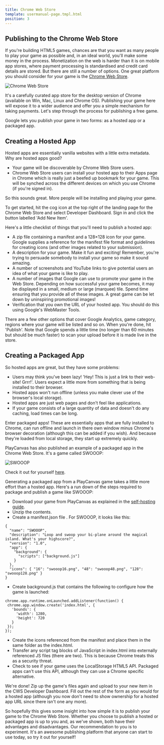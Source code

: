 ```yaml
---
title: Chrome Web Store
template: usermanual-page.tmpl.html
position: 3
---
```


## Publishing to the Chrome Web Store

If you're building HTML5 games, chances are that you want as many people to play your game as possible and, in an ideal world, you'll make some money in the process. Monetization on the web is harder than it is on mobile app stores, where payment processing is standardised and credit card details are stored. But there are still a number of options. One great platform you should consider for your game is the <a href="https://chrome.google.com/webstore" target="_blank">Chrome Web Store</a>.

![Chrome Web Store][1]

It's a carefully curated app store for the desktop version of Chrome (available on Win, Mac, Linux and Chrome OS). Publishing your game here will expose it to a wider audience and offer you a simple mechanism for taking payments. Let's step through the process for publishing a free game.

Google lets you publish your game in two forms: as a hosted app or a packaged app.

## Creating a Hosted App

Hosted apps are essentially vanilla websites with a little extra metadata. Why are hosted apps good?

* Your game will be discoverable by Chrome Web Store users.
* Chrome Web Store users can install your hosted app to their Apps page in Chrome which is really just a beefed up bookmark for your game. This will be synched across the different devices on which you use Chrome (if you're signed in).

So this sounds great. More people will be installing and playing your game.

To get started, hit the cog icon at the top right of the landing page for the Chrome Web Store and select Developer Dashboard. Sign in and click the button labelled 'Add New Item'.

Here's a little checklist of things that you'll need to publish a hosted app:

* A zip file containing a manifest and a 128×128 icon for your game. Google supplies a reference for the manifest file format and guidelines for creating icons (and other images related to your submission).
* A description for your game. Make it fun and exciting! Remember, you're trying to persuade somebody to install your game so make it sound amazing.
* A number of screenshots and YouTube links to give potential users an idea of what your game is like to play.
* A number of images that Google can use to promote your game in the Web Store. Depending on how successful your game becomes, it may be displayed in a small, medium or large (marquee) tile. Spend time ensuring that you provide all of these images. A great game can be let down by uninspiring promotional images!
* Verification that you own the URL of your hosted app. You should do this using Google's WebMaster Tools.

There are a few other options that cover Google Analytics, game category, regions where your game will be listed and so on. When you're done, hit 'Publish'. Note that Google spends a little time (no longer than 60 minutes but should be much faster) to scan your upload before it is made live in the store.

## Creating a Packaged App

So hosted apps are great, but they have some problems:

* Users may think you've been lazy! 'Hey! This is just a link to their web-site! Grrr!'. Users expect a little more from something that is being installed to their browser.
* Hosted apps won't run offline (unless you make clever use of the browser's local storage).
* Hosted apps are just web pages and don't feel like applications.
* If your game consists of a large quantity of data and doesn't do any caching, load times can be long.

Enter packaged apps! These are essentially apps that are fully installed to Chrome, can run offline and launch in there own window minus Chrome's browser decoration (although this can be added if you wish). And because they're loaded from local storage, they start up extremely quickly.

PlayCanvas has also published an example of a packaged app in the Chrome Web Store. It's a game called SWOOOP:

<img alt="SWOOOP" src="/images/publishing/swooop.png">

Check it out for yourself <a href="https://chrome.google.com/webstore/detail/swooop/jblimahfbhdcengjfbdpdngcfcghladf" target="_blank">here</a>.

Generating a packaged app from a PlayCanvas game takes a little more effort than a hosted app. Here's a run down of the steps required to package and publish a game like SWOOOP:

* Download your game from PlayCanvas as explained in the [self-hosting guide][2].
* Unzip the contents.
* Create a manifest.json file . For SWOOOP, it looks like this:

~~~javascript~~~
{
  "name": "SWOOOP",
  "description": "Loop and swoop your bi-plane around the magical island. What's your highscore?",
  "version": "1.0",
  "app": {
    "background": {
      "scripts": ["background.js"]
    }
  },
  "icons": { "16": "swooop16.png", "48": "swooop48.png", "128": "swooop128.png" }
}
~~~

* Create background.js that contains the following to configure how the game is launched:

~~~javascript~~~
chrome.app.runtime.onLaunched.addListener(function() {
 chrome.app.window.create('index.html', {
   'bounds': {
     'width': 1280,
     'height': 720
   }
 });
});
~~~

* Create the icons referenced from the manifest and place them in the same folder as the index.html.
* Transfer any script tag blocks of JavaScript in index.html into externally referenced JS files (there are two). This is because Chrome treats this as a security threat.
* Check to see if your game uses the LocalStorage HTML5 API. Packaged apps can't use this API, although they can use a Chrome specific alternative.

We're done! Zip up the game's files again and upload to your new item in the CWS Developer Dashboard. Fill out the rest of the form as you would for a hosted app (although you now don't need to show ownership for a hosted app URL since there isn't one any more).

So hopefully this gives some insight into how simple it is to publish your game to the Chrome Web Store. Whether you choose to publish a hosted or packaged app is up to you and, as we've shown, both have their advantages and disadvantages. Our recommendation to you is to experiment. It's an awesome publishing platform that anyone can start to use today, so try it out for yourself!

[1]: /images/publishing/web/chromewebstore.png
[2]: /user-manual/publishing/web/self-hosting